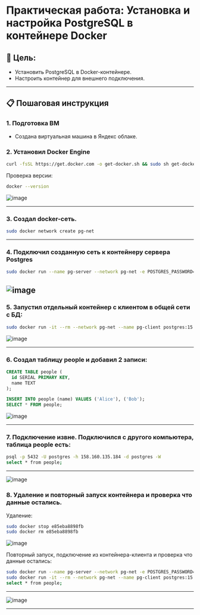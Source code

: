 # Практическая работа: Установка и настройка PostgreSQL в контейнере Docker

## 🌟 Цель:
- Установить PostgreSQL в Docker-контейнере.
- Настроить контейнер для внешнего подключения.

---

## 📋 Пошаговая инструкция

### 1. Подготовка ВМ
- Создана виртуальная машина в Яндекс облаке.

### 2. Установил Docker Engine
```bash
curl -fsSL https://get.docker.com -o get-docker.sh && sudo sh get-docker.sh && rm get-docker.sh && sudo usermod -aG docker $USER && newgrp docker
```
Проверка версии:
```bash
docker --version
```
![image](https://github.com/user-attachments/assets/0acc555f-2550-4c6e-9922-a760cce8e4b8)


---


### 3. Создал docker-сеть.
```bash
sudo docker network create pg-net
```

---

### 4. Подключил созданную сеть к контейнеру сервера Postgres
```bash
sudo docker run --name pg-server --network pg-net -e POSTGRES_PASSWORD=postgres -d -p 5432:5432 -v /var/lib/postgres:/var/lib/postgresql/data postgres:15
```
![image](https://github.com/user-attachments/assets/a4a53594-a9c6-49a6-b26f-f9c77020a32e)
---

### 5. Запустил отдельный контейнер с клиентом в общей сети с БД:
```bash
sudo docker run -it --rm --network pg-net --name pg-client postgres:15 psql -h pg-server -U postgres
```

![image](https://github.com/user-attachments/assets/f21d9133-544c-4a37-8035-3a1ac10a91a7)

---


### 6. Создал таблицу people и добавил 2 записи:

```sql
CREATE TABLE people (
  id SERIAL PRIMARY KEY,
  name TEXT
);

INSERT INTO people (name) VALUES ('Alice'), ('Bob');
SELECT * FROM people;
```
![image](https://github.com/user-attachments/assets/480ee378-8b14-4698-894b-1fa17b0a429b)

---

### 7. Подключение извне. Подключился с другого компьютера, таблица people есть:

```bash
psql -p 5432 -U postgres -h 158.160.135.184 -d postgres -W
select * from people;
```
---

![image](https://github.com/user-attachments/assets/c7dd275c-2c01-42f9-b936-b1fe1e6cd931)



### 8. Удаление и повторный запуск контейнера и проверка что данные остались.

Удаление:
```bash
sudo docker stop e85eba8898fb
sudo docker rm e85eba8898fb
```
![image](https://github.com/user-attachments/assets/ff66e14b-d71c-433b-aa8a-f9921c6f907b)


Повторный запуск, подключение из контейнера-клиента и проверка что данные остались:
```bash
sudo docker run --name pg-server --network pg-net -e POSTGRES_PASSWORD=postgres -d -p 5432:5432 -v /var/lib/postgres:/var/lib/postgresql/data postgres:15
sudo docker run -it --rm --network pg-net --name pg-client postgres:15 psql -h pg-server -U postgres
select * from people;
```

---

![image](https://github.com/user-attachments/assets/5781d57c-e293-42d6-aa9d-5709bea35e98)


---

